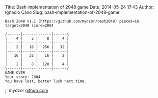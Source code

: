 Title: Bash implementation of 2048 game
Date: 2014-05-24 17:43
Author: Ignacio Cano
Slug: bash-implementation-of-2048-game

    Bash 2048 v1.1 (https://github.com/mydzor/bash2048) pieces=16 target=2048 score=2884

    /------|------|------|------\
    |    4 |    2 |    8 |    4 |
    |------|------|------|------|
    |    2 |   16 |  256 |   32 |
    |------|------|------|------|
    |   16 |   32 |   16 |    2 |
    |------|------|------|------|
    |    2 |    8 |  128 |    4 |
    \------|------|------|------/
    GAME OVER
    Your score: 2884
    You have lost, better luck next time.

;' mydzor [github.com][]

  [github.com]: https://github.com/mydzor/bash2048
    "Bash implementation of 2048 game"
